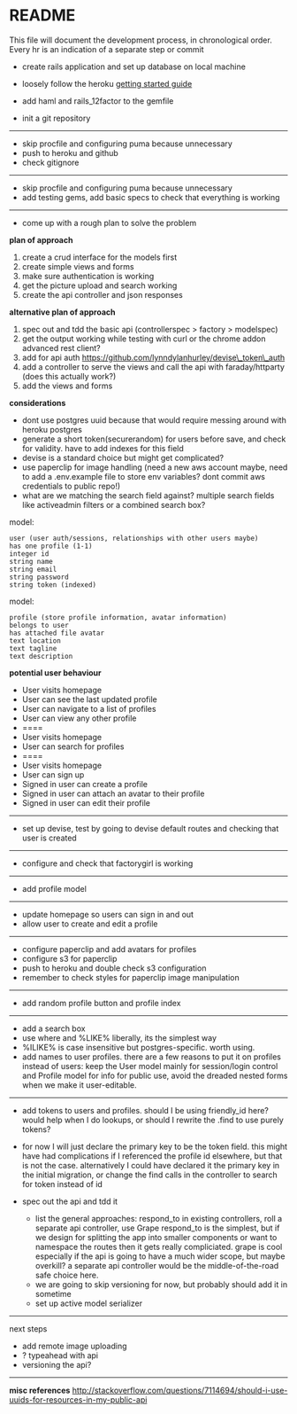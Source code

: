 # README

This file will document the development process, in chronological order.
Every hr is an indication of a separate step or commit

- create rails application and set up database on local machine
 
- loosely follow the heroku [getting started guide](https://devcenter.heroku.com/articles/getting-started-with-rails4)
- add haml and rails_12factor to the gemfile
- init a git repository

---
- skip procfile and configuring puma because unnecessary
- push to heroku and github
- check gitignore

---
- skip procfile and configuring puma because unnecessary
- add testing gems, add basic specs to check that everything is working

---
- come up with a rough plan to solve the problem

__plan of approach__

1. create a crud interface for the models first
1. create simple views and forms
1. make sure authentication is working
1. get the picture upload and search working
1. create the api controller and json responses

__alternative plan of approach__

1. spec out and tdd the basic api (controllerspec > factory > modelspec)
1. get the output working while testing with curl or the chrome addon advanced rest client?
1. add for api auth https://github.com/lynndylanhurley/devise\_token\_auth
1. add a controller to serve the views and call the api with faraday/httparty (does this actually work?)
1. add the views and forms

__considerations__

- dont use postgres uuid because that would require messing around with heroku postgres
- generate a short token(securerandom) for users before save, and check for validity. have to add indexes for this field
- devise is a standard choice but might get complicated?
- use paperclip for image handling (need a new aws account maybe, need to add a .env.example file to store env variables? dont commit aws credentials to public repo!)
- what are we matching the search field against? multiple search fields like activeadmin filters or a combined search box?

model:

    user (user auth/sessions, relationships with other users maybe)
    has one profile (1-1)
    integer id
    string name
    string email
    string password
    string token (indexed)

model:

    profile (store profile information, avatar information)
    belongs to user
    has attached file avatar
    text location
    text tagline
    text description

__potential user behaviour__

- User visits homepage
- User can see the last updated profile
- User can navigate to a list of profiles
- User can view any other profile
- ====
- User visits homepage
- User can search for profiles
- ====
- User visits homepage
- User can sign up
- Signed in user can create a profile
- Signed in user can attach an avatar to their profile
- Signed in user can edit their profile

---
- set up devise, test by going to devise default routes and checking that user is created

---
- configure and check that factorygirl is working

---
- add profile model

---
- update homepage so users can sign in and out
- allow user to create and edit a profile

---
- configure paperclip and add avatars for profiles
- configure s3 for paperclip
- push to heroku and double check s3 configuration
- remember to check styles for paperclip image manipulation

---
- add random profile button and profile index

---
- add a search box
- use where and %LIKE% liberally, its the simplest way
- %ILIKE% is case insensitive but postgres-specific. worth using.
- add names to user profiles. there are a few reasons to put it on profiles instead of users: keep the User model mainly for session/login control and Profile model for info for public use, avoid the dreaded nested forms when we make it user-editable.

---
- add tokens to users and profiles. should I be using friendly_id here? would help when I do lookups, or should I rewrite the .find to use purely tokens?
- for now I will just declare the primary key to be the token field. this might have had complications if I referenced the profile id elsewhere, but that is not the case. alternatively I could have declared it the primary key in the initial migration, or change the find calls in the controller to search for token instead of id

- spec out the api and tdd it
  - list the general approaches: respond_to in existing controllers, roll a separate api controller, use Grape
    respond_to is the simplest, but if we design for splitting the app into smaller components or want to namespace the routes then it gets really compliciated.
    grape is cool especially if the api is going to have a much wider scope, but maybe overkill?
    a separate api controller would be the middle-of-the-road safe choice here.
  - we are going to skip versioning for now, but probably should add it in sometime
  - set up active model serializer
---
next steps
- add remote image uploading
- ? typeahead with api
- versioning the api?

---
__misc references__
http://stackoverflow.com/questions/7114694/should-i-use-uuids-for-resources-in-my-public-api
